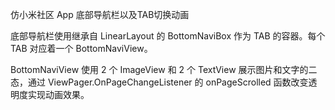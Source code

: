 仿小米社区 App 底部导航栏以及TAB切换动画

底部导航栏使用继承自 LinearLayout 的 BottomNaviBox 作为 TAB 的容器。每个 TAB 对应着一个 BottomNaviView。

BottomNaviView 使用 2 个 ImageView 和 2 个 TextView 展示图片和文字的二态，通过 ViewPager.OnPageChangeListener 的 onPageScrolled 函数改变透明度实现动画效果。